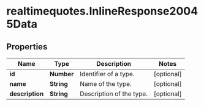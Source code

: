 # realtimequotes.InlineResponse20045Data

## Properties

Name | Type | Description | Notes
------------ | ------------- | ------------- | -------------
**id** | **Number** | Identifier of a type. | [optional] 
**name** | **String** | Name of the type. | [optional] 
**description** | **String** | Description of the type. | [optional] 


